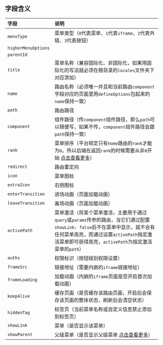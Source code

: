 <!-- 目前是初版，正在完善中 -->

## 字段含义

| 字段              | 说明                                                         |
| :---------------- | :----------------------------------------------------------- |
| `menuType`          | 菜单类型（`0`代表菜单、`1`代表`iframe`、`2`代表外链、`3`代表按钮）     |
| `higherMenuOptions` |                                                              |
| `parentId`          |                                                              |
| `title`             | 菜单名称（兼容国际化、非国际化，如果用国际化的写法就必须在根目录的`locales`文件夹下对应添加） |
| `name`              | 路由名称（必须唯一并且和当前路由`component`字段对应的页面里用`defineOptions`包起来的`name`保持一致） |
| `path`              | 路由路径                                                     |
| `component`         | 组件路径（传`component`组件路径，那么`path`可以随便写，如果不传，`component`组件路径会跟`path`保持一致） |
| `rank`              | 菜单排序（平台规定只有`home`路由的`rank`才能为`0`，所以后端在返回`rank`的时候需要从非`0`开始 [点击查看更多](https://yiming_chang.gitee.io/pure-admin-doc/pages/routerMenu/#%E8%8F%9C%E5%8D%95%E6%8E%92%E5%BA%8F-rank)） |
| `redirect`          | 路由重定向                                                   |
| `icon`              | 菜单图标                                                     |
| `extraIcon`         | 右侧图标                                                     |
| `enterTransition`   | 进场动画（页面加载动画）                                     |
| `leaveTransition`   | 离场动画（页面加载动画）                                     |
| `activePath`        | 菜单激活（将某个菜单激活，主要用于通过`query`或`params`传参的路由，当它们通过配置`showLink: false`后不在菜单中显示，就不会有任何菜单高亮，而通过设置`activePath`指定激活菜单即可获得高亮，`activePath`为指定激活菜单的`path`） |
| `auths`             | 权限标识（按钮级别权限设置）                                 |
| `frameSrc`          | 链接地址（需要内嵌的`iframe`链接地址）                         |
| `frameLoading`      | 加载动画（内嵌的`iframe`页面是否开启首次加载动画）             |
| `keepAlive`         | 缓存页面（是否缓存该路由页面，开启后会保存该页面的整体状态，刷新后会清空状态） |
| `hiddenTag`         | 标签页（当前菜单名称或自定义信息禁止添加到标签页）           |
| `showLink`          | 菜单（是否显示该菜单）                                       |
| `showParent`        | 父级菜单（是否显示父级菜单 [点击查看更多](https://yiming_chang.gitee.io/pure-admin-doc/pages/routerMenu/#%E7%AC%AC%E4%B8%80%E7%A7%8D-%E8%AF%A5%E6%A8%A1%E5%BC%8F%E9%92%88%E5%AF%B9%E7%88%B6%E7%BA%A7%E8%8F%9C%E5%8D%95%E4%B8%8B%E5%8F%AA%E6%9C%89%E4%B8%80%E4%B8%AA%E5%AD%90%E8%8F%9C%E5%8D%95%E7%9A%84%E6%83%85%E5%86%B5-%E5%9C%A8%E5%AD%90%E8%8F%9C%E5%8D%95%E7%9A%84-meta-%E5%B1%9E%E6%80%A7%E4%B8%AD%E5%8A%A0%E4%B8%8A-showparent-true-%E5%8D%B3%E5%8F%AF)） |